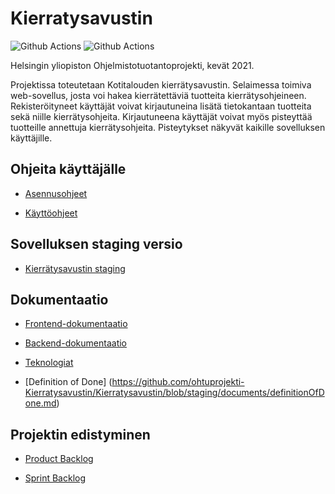 # Kierratysavustin

![Github Actions](https://github.com/ohtuprojekti-Kierratysavustin/Kierratysavustin/workflows/Pushing%20to%20main/badge.svg)
![Github Actions](https://github.com/ohtuprojekti-Kierratysavustin/Kierratysavustin/workflows/Pushing%20to%20staging/badge.svg)

Helsingin yliopiston Ohjelmistotuotantoprojekti, kevät 2021. 

Projektissa toteutetaan Kotitalouden kierrätysavustin. Selaimessa toimiva web-sovellus, josta voi hakea kierrätettäviä tuotteita kierrätysohjeineen. Rekisteröityneet käyttäjät voivat kirjautuneina lisätä tietokantaan tuotteita sekä niille kierrätysohjeita. Kirjautuneena käyttäjät voivat myös pisteyttää tuotteille annettuja kierrätysohjeita. Pisteytykset näkyvät kaikille sovelluksen käyttäjille. 

## Ohjeita käyttäjälle

- [Asennusohjeet](https://github.com/ohtuprojekti-Kierratysavustin/Kierratysavustin/blob/staging/documents/asennusohje.md)

- [Käyttöohjeet](https://github.com/ohtuprojekti-Kierratysavustin/Kierratysavustin/blob/staging/documents/kayttoohje.md)


## Sovelluksen staging versio

- [Kierrätysavustin staging](https://ohtup-staging.cs.helsinki.fi/kierratysavustin)

## Dokumentaatio

- [Frontend-dokumentaatio](https://github.com/ohtuprojekti-Kierratysavustin/Kierratysavustin/blob/staging/documents/Frontend-dokumentaatio.md)

- [Backend-dokumentaatio](https://github.com/ohtuprojekti-Kierratysavustin/Kierratysavustin/blob/staging/documents/Backend-dokumentaatio.md)

- [Teknologiat](https://github.com/ohtuprojekti-Kierratysavustin/Kierratysavustin/blob/staging/documents/teknologiat.md)
- [Definition of Done] (https://github.com/ohtuprojekti-Kierratysavustin/Kierratysavustin/blob/staging/documents/definitionOfDone.md) 

## Projektin edistyminen

- [Product Backlog](https://helsinkifi-my.sharepoint.com/:x:/g/personal/nikoniem_ad_helsinki_fi/ERuO8ymmJqBNmf8HWcKgGzMBSdDg_Toyv-BznDmCSS-kbg)

- [Sprint Backlog](https://helsinkifi-my.sharepoint.com/:x:/g/personal/nikoniem_ad_helsinki_fi/ERAkIkV4J0xPrpyMbGz6f5cBf3QTdUrDT29EKru2q1t1LA?e=dhQ87B)
